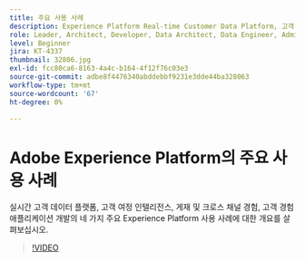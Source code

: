 ```yaml
---
title: 주요 사용 사례
description: Experience Platform Real-time Customer Data Platform, 고객 여정 인텔리전스, 전달 및 크로스 채널 경험, 고객 경험 애플리케이션 개발의 네 가지 주요 사용 사례에 대한 개요를 살펴보십시오.
role: Leader, Architect, Developer, Data Architect, Data Engineer, Admin, User
level: Beginner
jira: KT-4337
thumbnail: 32806.jpg
exl-id: fcc80ca6-8163-4a4c-b164-4f12f76c03e3
source-git-commit: adbe8f4476340abddebbf9231e3dde44ba328063
workflow-type: tm+mt
source-wordcount: '67'
ht-degree: 0%

---
```


# Adobe Experience Platform의 주요 사용 사례

실시간 고객 데이터 플랫폼, 고객 여정 인텔리전스, 게재 및 크로스 채널 경험, 고객 경험 애플리케이션 개발의 네 가지 주요 Experience Platform 사용 사례에 대한 개요를 살펴보십시오.

>[!VIDEO](https://video.tv.adobe.com/v/32806?quality=12&learn=on)

